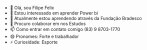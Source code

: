 - 👋 Olá, sou Filipe Felix
- 👀 Estou interessado em aprender Power bi
- 🌱 Atualmente estou aprendendo através da Fundação Bradesco
- 💞️ Procuro colaborar em nos Estudos
- 📫 Como entrar em contato comigo (83) 9 8703-1770
- 😄 Pronomes: Forte e trabalhador
- ⚡ Curiosidade: Esporte 

<!---
filipefelix85/filipefelix85 is a ✨ special ✨ repository because its `README.md` (this file) appears on your GitHub profile.
You can click the Preview link to take a look at your changes.
--->

